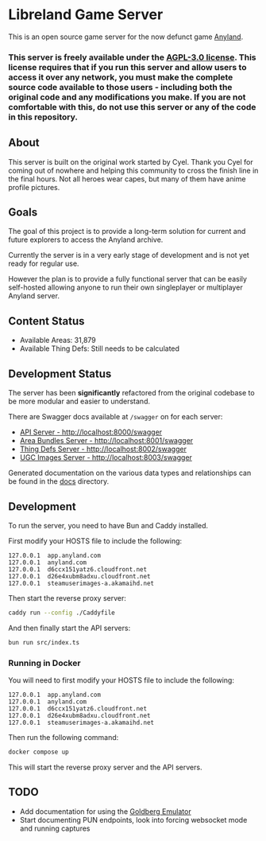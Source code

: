 # Libreland Game Server

This is an open source game server for the now defunct game [Anyland](https://anyland.com).

### **This server is freely available under the [AGPL-3.0 license](https://www.gnu.org/licenses/agpl-3.0.en.html). This license requires that if you run this server and allow users to access it over any network, you must make the complete source code available to those users - including both the original code and any modifications you make. If you are not comfortable with this, do not use this server or any of the code in this repository.**

## About

This server is built on the original work started by Cyel. Thank you Cyel for coming out of nowhere and helping this community to cross the finish line in the final hours. Not all heroes wear capes, but many of them have anime profile pictures.

## Goals

The goal of this project is to provide a long-term solution for current and future explorers to access the Anyland archive.

Currently the server is in a very early stage of development and is not yet ready for regular use.

However the plan is to provide a fully functional server that can be easily self-hosted allowing anyone to run their own singleplayer or multiplayer Anyland server.

## Content Status

* Available Areas: 31,879
* Available Thing Defs: Still needs to be calculated

## Development Status

The server has been **significantly** refactored from the original codebase to be more modular and easier to understand.

There are Swagger docs available at `/swagger` on for each server:

* [API Server - http://localhost:8000/swagger](http://localhost:8000/swagger)
* [Area Bundles Server - http://localhost:8001/swagger](http://localhost:8001/swagger)
* [Thing Defs Server - http://localhost:8002/swagger](http://localhost:8002/swagger)
* [UGC Images Server - http://localhost:8003/swagger](http://localhost:8003/swagger)

Generated documentation on the various data types and relationships can be found in the [docs](./docs) directory.

## Development

To run the server, you need to have Bun and Caddy installed.

First modify your HOSTS file to include the following:

```
127.0.0.1  app.anyland.com
127.0.0.1  anyland.com
127.0.0.1  d6ccx151yatz6.cloudfront.net
127.0.0.1  d26e4xubm8adxu.cloudfront.net
127.0.0.1  steamuserimages-a.akamaihd.net
```

Then start the reverse proxy server:

```bash
caddy run --config ./Caddyfile
```

And then finally start the API servers:

```bash
bun run src/index.ts
```

### Running in Docker

You will need to first modify your HOSTS file to include the following:

```
127.0.0.1  app.anyland.com
127.0.0.1  anyland.com
127.0.0.1  d6ccx151yatz6.cloudfront.net
127.0.0.1  d26e4xubm8adxu.cloudfront.net
127.0.0.1  steamuserimages-a.akamaihd.net
```

Then run the following command:

```bash
docker compose up
```

This will start the reverse proxy server and the API servers.


## TODO

* Add documentation for using the [Goldberg Emulator](https://mr_goldberg.gitlab.io/goldberg_emulator/)
* Start documenting PUN endpoints, look into forcing websocket mode and running captures
